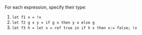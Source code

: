 For each expression, specify their type:

1. `let f1 x = !x` 
2. `let f2 g x y = if g x then y x else g` 
3. `let f3 h = let x = ref true in if h x then x:= false; !x`